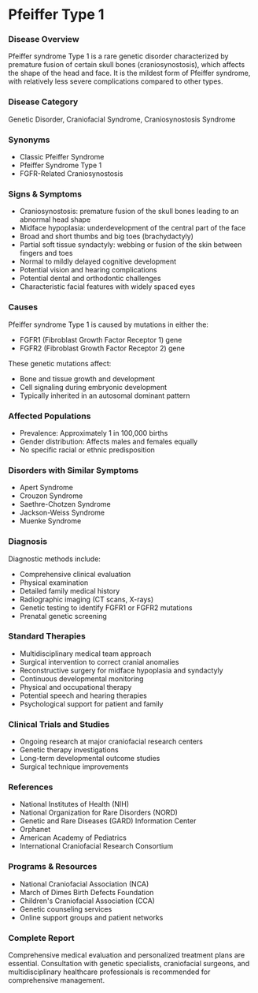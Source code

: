 # Pfeiffer Type 1 

### Disease Overview
Pfeiffer syndrome Type 1 is a rare genetic disorder characterized by premature fusion of certain skull bones (craniosynostosis), which affects the shape of the head and face. It is the mildest form of Pfeiffer syndrome, with relatively less severe complications compared to other types.

### Disease Category
Genetic Disorder, Craniofacial Syndrome, Craniosynostosis Syndrome

### Synonyms
- Classic Pfeiffer Syndrome
- Pfeiffer Syndrome Type 1
- FGFR-Related Craniosynostosis

### Signs & Symptoms
- Craniosynostosis: premature fusion of the skull bones leading to an abnormal head shape
- Midface hypoplasia: underdevelopment of the central part of the face
- Broad and short thumbs and big toes (brachydactyly)
- Partial soft tissue syndactyly: webbing or fusion of the skin between fingers and toes
- Normal to mildly delayed cognitive development
- Potential vision and hearing complications
- Potential dental and orthodontic challenges
- Characteristic facial features with widely spaced eyes

### Causes
Pfeiffer syndrome Type 1 is caused by mutations in either the:
- FGFR1 (Fibroblast Growth Factor Receptor 1) gene
- FGFR2 (Fibroblast Growth Factor Receptor 2) gene

These genetic mutations affect:
- Bone and tissue growth and development
- Cell signaling during embryonic development
- Typically inherited in an autosomal dominant pattern

### Affected Populations
- Prevalence: Approximately 1 in 100,000 births
- Gender distribution: Affects males and females equally
- No specific racial or ethnic predisposition

### Disorders with Similar Symptoms
- Apert Syndrome
- Crouzon Syndrome
- Saethre-Chotzen Syndrome
- Jackson-Weiss Syndrome
- Muenke Syndrome

### Diagnosis
Diagnostic methods include:
- Comprehensive clinical evaluation
- Physical examination
- Detailed family medical history
- Radiographic imaging (CT scans, X-rays)
- Genetic testing to identify FGFR1 or FGFR2 mutations
- Prenatal genetic screening

### Standard Therapies
- Multidisciplinary medical team approach
- Surgical intervention to correct cranial anomalies
- Reconstructive surgery for midface hypoplasia and syndactyly
- Continuous developmental monitoring
- Physical and occupational therapy
- Potential speech and hearing therapies
- Psychological support for patient and family

### Clinical Trials and Studies
- Ongoing research at major craniofacial research centers
- Genetic therapy investigations
- Long-term developmental outcome studies
- Surgical technique improvements

### References
- National Institutes of Health (NIH)
- National Organization for Rare Disorders (NORD)
- Genetic and Rare Diseases (GARD) Information Center
- Orphanet
- American Academy of Pediatrics
- International Craniofacial Research Consortium

### Programs & Resources
- National Craniofacial Association (NCA)
- March of Dimes Birth Defects Foundation
- Children's Craniofacial Association (CCA)
- Genetic counseling services
- Online support groups and patient networks

### Complete Report
Comprehensive medical evaluation and personalized treatment plans are essential. Consultation with genetic specialists, craniofacial surgeons, and multidisciplinary healthcare professionals is recommended for comprehensive management.